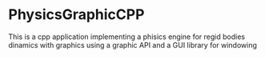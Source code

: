 # PhysicsGraphicCPP
This is a cpp application implementing a phisics engine for regid bodies dinamics with graphics using a graphic API and a GUI library for windowing
